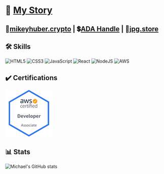 # :book: [My Story](https://www.mikeyhuber.me/My-Story)

## :money_mouth_face:[mikeyhuber.crypto](https://ud.me/mikeyhuber.crypto) | :heavy_dollar_sign:[ADA Handle](https://handle.me/mikeyhuber) | :page_facing_up:[jpg.store](https://www.jpg.store/MikeyHuber)

## :hammer_and_wrench: Skills

<!-- https://github.com/Ileriayo/markdown-badges#markdown-badges -->

![HTML5](https://img.shields.io/badge/html5-%23E34F26.svg?style=for-the-badge&logo=html5&logoColor=white) ![CSS3](https://img.shields.io/badge/css3-%231572B6.svg?style=for-the-badge&logo=css3&logoColor=white) ![JavaScript](https://img.shields.io/badge/javascript-%23323330.svg?style=for-the-badge&logo=javascript&logoColor=%23F7DF1E) ![React](https://img.shields.io/badge/react-%2320232a.svg?style=for-the-badge&logo=react&logoColor=%2361DAFB) ![NodeJS](https://img.shields.io/badge/node.js-6DA55F?style=for-the-badge&logo=node.js&logoColor=white) ![AWS](https://img.shields.io/badge/AWS-%23FF9900.svg?style=for-the-badge&logo=amazon-aws&logoColor=white)

## :heavy_check_mark: Certifications

[![AWS Developer Associate](/AWS-Developer-Associate-2020.png)](https://www.credly.com/badges/b8be6845-1c01-4205-8387-09a97be77004/public_url)

## :bar_chart: Stats

![Michael's GitHub stats](https://github-readme-stats.vercel.app/api?username=mshuber1981&show_icons=true&theme=react)
